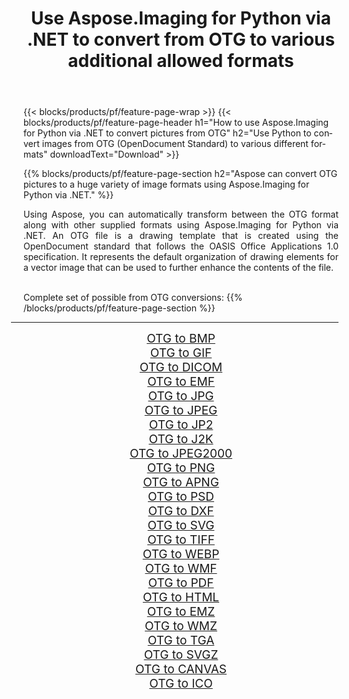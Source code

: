 ﻿---
title: Use Aspose.Imaging for Python via .NET to convert from OTG to various additional allowed formats 
weight: 3920
url: /python-net/conversion/from/otg 
lang: en
langdirlevel: 2
locales: zh-hans,ja,it,ru,de,es,fr,nl,id,lt,pl,pt,vi,tr,ko,zh-hant,ar,hi,th,sv,cs,uk,he
description: You can quickly transform from OTG(OpenDocument Standard) into various formats using Aspose.Imaging for Python via .NET.
---

{{< blocks/products/pf/feature-page-wrap >}}
{{< blocks/products/pf/feature-page-header h1="How to use Aspose.Imaging for Python via .NET to convert pictures from OTG" h2="Use Python to convert images from OTG (OpenDocument Standard) to various different formats" downloadText="Download" >}}


{{% blocks/products/pf/feature-page-section  h2="Aspose can convert OTG pictures to a huge variety of image formats using Aspose.Imaging for Python via .NET." %}}
<p align=justify>Using Aspose, you can automatically transform between the OTG format along with other supplied formats using Aspose.Imaging for Python via .NET. An OTG file is a drawing template that is created using the OpenDocument standard that follows the OASIS Office Applications 1.0 specification. It represents the default organization of drawing elements for a vector image that can be used to further enhance the contents of the file.</p>
<br/>
Complete set of possible from OTG conversions:
{{% /blocks/products/pf/feature-page-section %}}
<div class="container-fluid productfamilypage bg-gray">
    <div class="convertypes bg-gray agp-content section">
        <div class="container">
		<hr style="margin-left:-20px;"/>
		<div class="row other-converters" style="gap: 10px;font-size: 19px;text-align:center;">
		    <div class='col-md-2 other-converter remove-lp remove-rp'><a href="/imaging/python-net/conversion/otg-to-bmp" style="padding:15px;">OTG to BMP</a></div><div class='col-md-2 other-converter remove-lp remove-rp'><a href="/imaging/python-net/conversion/otg-to-gif" style="padding:15px;">OTG to GIF</a></div><div class='col-md-2 other-converter remove-lp remove-rp'><a href="/imaging/python-net/conversion/otg-to-dicom" style="padding:15px;">OTG to DICOM</a></div><div class='col-md-2 other-converter remove-lp remove-rp'><a href="/imaging/python-net/conversion/otg-to-emf" style="padding:15px;">OTG to EMF</a></div><div class='col-md-2 other-converter remove-lp remove-rp'><a href="/imaging/python-net/conversion/otg-to-jpg" style="padding:15px;">OTG to JPG</a></div><div class='col-md-2 other-converter remove-lp remove-rp'><a href="/imaging/python-net/conversion/otg-to-jpeg" style="padding:15px;">OTG to JPEG</a></div><div class='col-md-2 other-converter remove-lp remove-rp'><a href="/imaging/python-net/conversion/otg-to-jp2" style="padding:15px;">OTG to JP2</a></div><div class='col-md-2 other-converter remove-lp remove-rp'><a href="/imaging/python-net/conversion/otg-to-j2k" style="padding:15px;">OTG to J2K</a></div><div class='col-md-2 other-converter remove-lp remove-rp'><a href="/imaging/python-net/conversion/otg-to-jpeg2000" style="padding:15px;">OTG to JPEG2000</a></div><div class='col-md-2 other-converter remove-lp remove-rp'><a href="/imaging/python-net/conversion/otg-to-png" style="padding:15px;">OTG to PNG</a></div><div class='col-md-2 other-converter remove-lp remove-rp'><a href="/imaging/python-net/conversion/otg-to-apng" style="padding:15px;">OTG to APNG</a></div><div class='col-md-2 other-converter remove-lp remove-rp'><a href="/imaging/python-net/conversion/otg-to-psd" style="padding:15px;">OTG to PSD</a></div><div class='col-md-2 other-converter remove-lp remove-rp'><a href="/imaging/python-net/conversion/otg-to-dxf" style="padding:15px;">OTG to DXF</a></div><div class='col-md-2 other-converter remove-lp remove-rp'><a href="/imaging/python-net/conversion/otg-to-svg" style="padding:15px;">OTG to SVG</a></div><div class='col-md-2 other-converter remove-lp remove-rp'><a href="/imaging/python-net/conversion/otg-to-tiff" style="padding:15px;">OTG to TIFF</a></div><div class='col-md-2 other-converter remove-lp remove-rp'><a href="/imaging/python-net/conversion/otg-to-webp" style="padding:15px;">OTG to WEBP</a></div><div class='col-md-2 other-converter remove-lp remove-rp'><a href="/imaging/python-net/conversion/otg-to-wmf" style="padding:15px;">OTG to WMF</a></div><div class='col-md-2 other-converter remove-lp remove-rp'><a href="/imaging/python-net/conversion/otg-to-pdf" style="padding:15px;">OTG to PDF</a></div><div class='col-md-2 other-converter remove-lp remove-rp'><a href="/imaging/python-net/conversion/otg-to-html" style="padding:15px;">OTG to HTML</a></div><div class='col-md-2 other-converter remove-lp remove-rp'><a href="/imaging/python-net/conversion/otg-to-emz" style="padding:15px;">OTG to EMZ</a></div><div class='col-md-2 other-converter remove-lp remove-rp'><a href="/imaging/python-net/conversion/otg-to-wmz" style="padding:15px;">OTG to WMZ</a></div><div class='col-md-2 other-converter remove-lp remove-rp'><a href="/imaging/python-net/conversion/otg-to-tga" style="padding:15px;">OTG to TGA</a></div><div class='col-md-2 other-converter remove-lp remove-rp'><a href="/imaging/python-net/conversion/otg-to-svgz" style="padding:15px;">OTG to SVGZ</a></div><div class='col-md-2 other-converter remove-lp remove-rp'><a href="/imaging/python-net/conversion/otg-to-canvas" style="padding:15px;">OTG to CANVAS</a></div><div class='col-md-2 other-converter remove-lp remove-rp'><a href="/imaging/python-net/conversion/otg-to-ico" style="padding:15px;">OTG to ICO</a></div>
                </div>
        </div>
    </div>
</div>
<br/>

